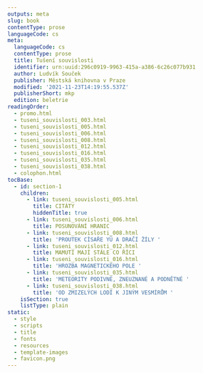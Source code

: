 ```yaml
---
outputs: meta
slug: book
contentType: prose
languageCode: cs
meta:
  languageCode: cs
  contentType: prose
  title: Tušení souvislosti
  identifier: urn:uuid:296c0919-9963-415a-a386-6c26c077b931
  author: Ludvík Souček
  publisher: Městská knihovna v Praze
  modified: '2021-11-23T14:19:55.537Z'
  publisherShort: mkp
  edition: beletrie
readingOrder:
  - promo.html
  - tuseni_souvislosti_003.html
  - tuseni_souvislosti_005.html
  - tuseni_souvislosti_006.html
  - tuseni_souvislosti_008.html
  - tuseni_souvislosti_012.html
  - tuseni_souvislosti_016.html
  - tuseni_souvislosti_035.html
  - tuseni_souvislosti_038.html
  - colophon.html
tocBase:
  - id: section-1
    children:
      - link: tuseni_souvislosti_005.html
        title: CITÁTY
        hiddenTitle: true
      - link: tuseni_souvislosti_006.html
        title: POSUNOVÁNÍ HRANIC
      - link: tuseni_souvislosti_008.html
        title: 'PROUTEK CÍSAŘE YÜ A DRAČÍ ŽÍLY '
      - link: tuseni_souvislosti_012.html
        title: MAMUTI MAJÍ STÁLE CO ŘÍCI
      - link: tuseni_souvislosti_016.html
        title: 'HROZBA MAGNETICKÉHO POLE '
      - link: tuseni_souvislosti_035.html
        title: 'METEORITY PODIVNÉ, ZNEUZNANÉ A PODNĚTNÉ '
      - link: tuseni_souvislosti_038.html
        title: 'OD ZMIZELÝCH LODÍ K JINÝM VESMÍRŮM '
    isSection: true
    listType: plain
static:
  - style
  - scripts
  - title
  - fonts
  - resources
  - template-images
  - favicon.png
---
```

